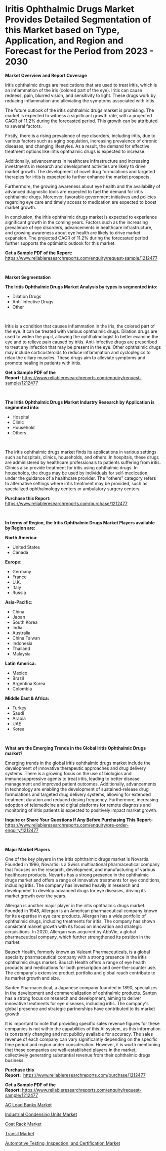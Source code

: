 <p><h1>Iritis Ophthalmic Drugs Market Provides Detailed Segmentation of this Market based on Type, Application, and Region and Forecast for the Period from 2023 - 2030</h1></p><p><strong>Market Overview and Report Coverage</strong></p>
<p><p>Iritis ophthalmic drugs are medications that are used to treat iritis, which is an inflammation of the iris (colored part of the eye). Iritis can cause redness, pain, blurred vision, and sensitivity to light. These drugs work by reducing inflammation and alleviating the symptoms associated with iritis.</p><p>The future outlook of the iritis ophthalmic drugs market is promising. The market is expected to witness a significant growth rate, with a projected CAGR of 11.2% during the forecasted period. This growth can be attributed to several factors.</p><p>Firstly, there is a rising prevalence of eye disorders, including iritis, due to various factors such as aging population, increasing prevalence of chronic diseases, and changing lifestyles. As a result, the demand for effective treatment options like iritis ophthalmic drugs is expected to increase.</p><p>Additionally, advancements in healthcare infrastructure and increasing investments in research and development activities are likely to drive market growth. The development of novel drug formulations and targeted therapies for iritis is expected to further enhance the market prospects.</p><p>Furthermore, the growing awareness about eye health and the availability of advanced diagnostic tools are expected to fuel the demand for iritis ophthalmic drugs. Moreover, favorable government initiatives and policies regarding eye care and timely access to medication are expected to boost market growth.</p><p>In conclusion, the iritis ophthalmic drugs market is expected to experience significant growth in the coming years. Factors such as the increasing prevalence of eye disorders, advancements in healthcare infrastructure, and growing awareness about eye health are likely to drive market expansion. The projected CAGR of 11.2% during the forecasted period further supports the optimistic outlook for this market.</p></p>
<p><strong>Get a Sample PDF of the Report:</strong> <a href="https://www.reliableresearchreports.com/enquiry/request-sample/1212477">https://www.reliableresearchreports.com/enquiry/request-sample/1212477</a></p>
<p>&nbsp;</p>
<p><strong>Market Segmentation</strong></p>
<p><strong>The Iritis Ophthalmic Drugs Market Analysis by types is segmented into:</strong></p>
<p><ul><li>Dilation Drugs</li><li>Anti-infective Drugs</li><li>Other</li></ul></p>
<p>&nbsp;</p>
<p><p>Iritis is a condition that causes inflammation in the iris, the colored part of the eye. It can be treated with various ophthalmic drugs. Dilation drugs are used to widen the pupil, allowing the ophthalmologist to better examine the eye and to relieve pain caused by iritis. Anti-infective drugs are prescribed to treat any infection that may be present in the eye. Other ophthalmic drugs may include corticosteroids to reduce inflammation and cycloplegics to relax the ciliary muscles. These drugs aim to alleviate symptoms and promote healing in patients with iritis.</p></p>
<p><strong>Get a Sample PDF of the Report:</strong>&nbsp;<a href="https://www.reliableresearchreports.com/enquiry/request-sample/1212477">https://www.reliableresearchreports.com/enquiry/request-sample/1212477</a></p>
<p>&nbsp;</p>
<p><strong>The Iritis Ophthalmic Drugs Market Industry Research by Application is segmented into:</strong></p>
<p><ul><li>Hospital</li><li>Clinic</li><li>Household</li><li>Others</li></ul></p>
<p>&nbsp;</p>
<p><p>The iritis ophthalmic drugs market finds its applications in various settings such as hospitals, clinics, households, and others. In hospitals, these drugs are administered by healthcare professionals to patients suffering from iritis. Clinics also provide treatment for iritis using ophthalmic drugs. In households, the drugs may be used by individuals for self-medication, under the guidance of a healthcare provider. The "others" category refers to alternative settings where iritis treatment may be provided, such as specialized ophthalmology centers or ambulatory surgery centers.</p></p>
<p><strong>Purchase this Report:</strong>&nbsp; <a href="https://www.reliableresearchreports.com/purchase/1212477">https://www.reliableresearchreports.com/purchase/1212477</a></p>
<p>&nbsp;</p>
<p><strong>In terms of Region, the Iritis Ophthalmic Drugs Market Players available by Region are:</strong></p>
<p>
    <p> <strong> North America: </strong>
        <ul>
            <li>United States</li>
            <li>Canada</li>
        </ul>
        </p> 
    <p> <strong> Europe: </strong>
        <ul>
            <li>Germany</li>
            <li>France</li>
            <li>U.K.</li>
            <li>Italy</li>
            <li>Russia</li>
        </ul>
        </p> 
    <p> <strong> Asia-Pacific: </strong>
        <ul>
            <li>China</li>
            <li>Japan</li>
            <li>South Korea</li>
            <li>India</li>
            <li>Australia</li>
            <li>China Taiwan</li>
            <li>Indonesia</li>
            <li>Thailand</li>
            <li>Malaysia</li>
        </ul>
        </p> 
    <p> <strong> Latin America: </strong>
        <ul>
            <li>Mexico</li>
            <li>Brazil</li>
            <li>Argentina Korea</li>
            <li>Colombia</li>
        </ul>
        </p> 
    <p> <strong> Middle East & Africa: </strong>
        <ul>
            <li>Turkey</li>
            <li>Saudi</li>
            <li>Arabia</li>
            <li>UAE</li>
            <li>Korea</li>
        </ul>
    </p>
    </p>
<p>&nbsp;</p>
<p><strong>What are the Emerging Trends in the Global Iritis Ophthalmic Drugs market?</strong></p>
<p><p>Emerging trends in the global iritis ophthalmic drugs market include the development of innovative therapeutic approaches and drug delivery systems. There is a growing focus on the use of biologics and immunosuppressive agents to treat iritis, leading to better disease management and improved patient outcomes. Additionally, advancements in technology are enabling the development of sustained-release drug formulations and targeted drug delivery systems, allowing for extended treatment duration and reduced dosing frequency. Furthermore, increasing adoption of telemedicine and digital platforms for remote diagnosis and monitoring of iritis patients is expected to positively impact market growth.</p></p>
<p><strong>Inquire or Share Your Questions If Any Before Purchasing This Report</strong>- <a href="https://www.reliableresearchreports.com/enquiry/pre-order-enquiry/1212477">https://www.reliableresearchreports.com/enquiry/pre-order-enquiry/1212477</a></p>
<p>&nbsp;</p>
<p><strong>Major Market Players</strong></p>
<p><p>One of the key players in the iritis ophthalmic drugs market is Novartis. Founded in 1996, Novartis is a Swiss multinational pharmaceutical company that focuses on the research, development, and manufacturing of various healthcare products. Novartis has a strong presence in the ophthalmic drugs market and offers a range of innovative treatments for eye conditions, including iritis. The company has invested heavily in research and development to develop advanced drugs for eye diseases, driving its market growth over the years.</p><p>Allergan is another major player in the iritis ophthalmic drugs market. Founded in 1948, Allergan is an American pharmaceutical company known for its expertise in eye care products. Allergan has a wide portfolio of ophthalmic drugs, including treatments for iritis. The company has shown consistent market growth with its focus on innovation and strategic acquisitions. In 2020, Allergan was acquired by AbbVie, a global pharmaceutical company, which further strengthened its position in the market.</p><p>Bausch Health, formerly known as Valeant Pharmaceuticals, is a global specialty pharmaceutical company with a strong presence in the iritis ophthalmic drugs market. Bausch Health offers a range of eye health products and medications for both prescription and over-the-counter use. The company's extensive product portfolio and global reach contribute to its market growth and size.</p><p>Santen Pharmaceutical, a Japanese company founded in 1890, specializes in the development and commercialization of ophthalmic products. Santen has a strong focus on research and development, aiming to deliver innovative treatments for eye diseases, including iritis. The company's global presence and strategic partnerships have contributed to its market growth.</p><p>It is important to note that providing specific sales revenue figures for these companies is not within the capabilities of this AI system, as this information is constantly changing and not publicly available for accuracy. The sales revenue of each company can vary significantly depending on the specific time period and region under consideration. However, it is worth mentioning that these companies are well-established players in the market, collectively generating substantial revenue from their ophthalmic drugs business.</p></p>
<p><strong>Purchase this Report:</strong>&nbsp;&nbsp;<a href="https://www.reliableresearchreports.com/purchase/1212477">https://www.reliableresearchreports.com/purchase/1212477</a></p>
<p></p>
<p><strong>Get a Sample PDF of the Report:</strong>&nbsp;<a href="https://www.reliableresearchreports.com/enquiry/request-sample/1212477">https://www.reliableresearchreports.com/enquiry/request-sample/1212477</a></p>
<p><p><a href="https://www.linkedin.com/pulse/ac-load-banks-market-size-2023-2030-global-industrial/">AC Load Banks Market</a></p><p><a href="https://medium.com/@suryayadavrp23/industrial-condensing-units-market-size-growth-forecast-2023-2030-a1d9dfa4791f">Industrial Condensing Units Market</a></p><p><a href="https://www.linkedin.com/pulse/coat-rack-market-size-growth-forecast-from/">Coat Rack Market</a></p><p><a href="https://medium.com/@sanjoy753352/transil-market-size-growth-forecast-2023-2030-e9a8f22d4655">Transil Market</a></p><p><a href="https://www.linkedin.com/pulse/automotive-testing-inspection-certification-market-challenges/">Automotive Testing, Inspection, and Certification Market</a></p></p>